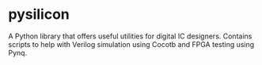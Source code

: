 # pysilicon

A Python library that offers useful utilities for digital IC designers. Contains scripts to help with Verilog simulation using Cocotb and FPGA testing using Pynq.
